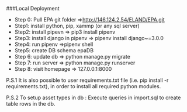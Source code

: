 ###Local Deployment

- Step 0: Pull EPA git folder =>http://146.124.2.54/ELAND/EPA.git
- Step1: install python, pip, xammp (or any sql server)
- Step2: install pipevn => pip3 install pipenv 
- Step3: install django in pipenv => pipenv install django~=3.0.0
- Step4: run pipenv =>pipenv shell
- Step5: create DB schema epaDB
- Step 6: update db => python manage.py migrate
- Step 7: run server => python manage.py runserver
- Step 8: visit homepage => 127.0.0.1:8000


P.S.1 It is also possible to user requirements.txt file (i.e. pip install -r requirements.txt),
in order to install all required python modules.

P.S.2 To setup asset types in db : Execute queries in import.sql to create table rows in the db.
